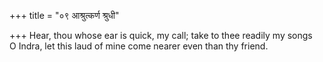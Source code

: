 +++
title = "०९ आश्रुत्कर्ण श्रुधी"

+++
Hear, thou whose ear is quick, my call; take to thee readily my songs  
     O Indra, let this laud of mine come nearer even than thy friend.